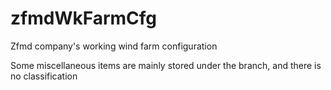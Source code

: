 # zfmdWkFarmCfg
Zfmd company's working wind farm configuration

Some miscellaneous items are mainly stored under the branch, and there is no classification
